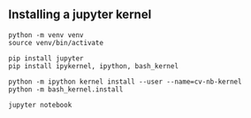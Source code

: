 ## Installing a jupyter kernel

```
python -m venv venv
source venv/bin/activate

pip install jupyter
pip install ipykernel, ipython, bash_kernel

python -m ipython kernel install --user --name=cv-nb-kernel
python -m bash_kernel.install

jupyter notebook
```